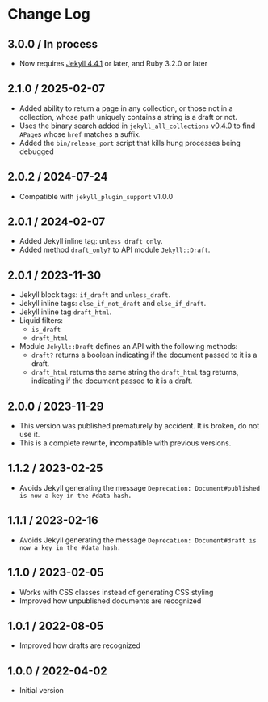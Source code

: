 # Change Log

## 3.0.0 / In process

* Now requires [Jekyll 4.4.1](https://jekyllrb.com/news/2025/01/29/jekyll-4-4-1-released/) or later, and Ruby 3.2.0 or later


## 2.1.0 / 2025-02-07

* Added ability to return a page in any collection, or those not in a collection,
  whose path uniquely contains a string is a draft or not.
* Uses the binary search added in `jekyll_all_collections` v0.4.0 to find `APage`s whose `href` matches a suffix.
* Added the `bin/release_port` script that kills hung processes being debugged


## 2.0.2 / 2024-07-24

* Compatible with `jekyll_plugin_support` v1.0.0


## 2.0.1 / 2024-02-07

* Added Jekyll inline tag: `unless_draft_only`.
* Added method `draft_only?` to API module `Jekyll::Draft`.


## 2.0.1 / 2023-11-30

* Jekyll block tags: `if_draft` and `unless_draft`.
* Jekyll inline tags: `else_if_not_draft` and `else_if_draft`.
* Jekyll inline tag `draft_html`.
* Liquid filters:
  * `is_draft`
  * `draft_html`
* Module `Jekyll::Draft` defines an API with the following methods:
  * `draft?` returns a boolean indicating if the document passed to it is a draft.
  * `draft_html` returns the same string the `draft_html` tag returns,
    indicating if the document passed to it is a draft.


## 2.0.0 / 2023-11-29

* This version was published prematurely by accident.
  It is broken, do not use it.
* This is a complete rewrite, incompatible with previous versions.


## 1.1.2 / 2023-02-25

* Avoids Jekyll generating the message `Deprecation: Document#published is now a key in the #data hash.`


## 1.1.1 / 2023-02-16

* Avoids Jekyll generating the message `Deprecation: Document#draft is now a key in the #data hash.`


## 1.1.0 / 2023-02-05

* Works with CSS classes instead of generating CSS styling
* Improved how unpublished documents are recognized


## 1.0.1 / 2022-08-05

* Improved how drafts are recognized


## 1.0.0 / 2022-04-02

* Initial version
